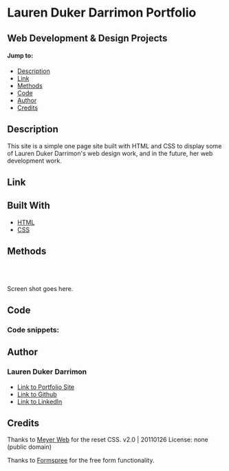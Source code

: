 # Lauren Duker Darrimon Portfolio
## Web Development &amp; Design Projects 


#### Jump to: 
* [Description](#description)
* [Link](#link)
* [Methods](#methods)
* [Code](#code)
* [Author](#author)
* [Credits](#credits)



## Description

This site is a simple one page site built with HTML and CSS to display some of Lauren Duker Darrimon's web design work, and in the future, her web development work. 



## Link


## Built With

* [HTML](https://www.w3schools.com/html/default.asp)
* [CSS](https://www.w3schools.com/w3css/defaulT.asp)


## Methods 


<br>
<br>

Screen shot goes here. 

## Code

### Code snippets: 




## Author

### Lauren Duker Darrimon 

- [Link to Portfolio Site](https://www.laurenlalita.com)
- [Link to Github](https://github.com/LaurenDarrimon)
- [Link to LinkedIn](https://www.linkedin.com/in/lauren-lalita-duker-9537b1201/)


## Credits

Thanks to [Meyer Web](http://meyerweb.com/eric/tools/css/reset/) for the reset CSS. 
   v2.0 | 20110126
   License: none (public domain)

Thanks to [Formspree](http://formspree.io/) for the free form functionality. 
